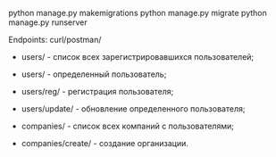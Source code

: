 python manage.py makemigrations
python manage.py migrate
python manage.py runserver

Endpoints: curl/postman/

- users/ - список всех зарегистрировавшихся пользователей;
- users/<int> - определенный пользователь;
- users/reg/ - регистрация пользователя;
- users/update/<int> - обновление определенного пользователя;

- companies/ - список всех компаний с пользователями;
- companies/create/ - создание организации.
